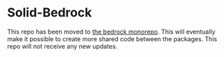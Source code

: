 # Solid-Bedrock

This repo has been moved to [the bedrock monorepo](https://github.com/Bedrock-Layouts/Bedrock/tree/main/packages/solid). This will eventually make it possible to create more shared code between the packages. This repo will not receive any new updates.
